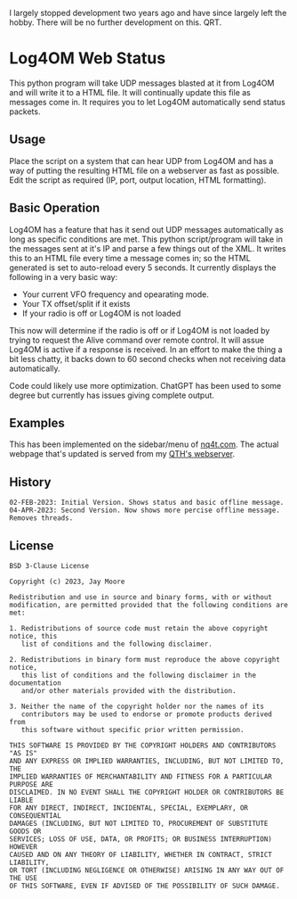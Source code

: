 I largely stopped development two years ago and have since largely left the hobby. There will be no further development on this. QRT.

# Log4OM Web Status

This python program will take UDP messages blasted at it from Log4OM and will write it to a HTML file. It will
continually update this file as messages come in. It requires you to let Log4OM automatically send status packets.

## Usage

Place the script on a system that can hear UDP from Log4OM and has a way of putting the resulting HTML file on a webserver
as fast as possible. Edit the script as required (IP, port, output location, HTML formatting).

## Basic Operation

Log4OM has a feature that has it send out UDP messages automatically as long as specific conditions are met. This python
script/program will take in the messages sent at it's IP and parse a few things out of the XML. It writes this to an
HTML file every time a message comes in; so the HTML generated is set to auto-reload every 5 seconds. It currently displays
the following in a very basic way:

- Your current VFO frequency and opearating mode.
- Your TX offset/split if it exists
- If your radio is off or Log4OM is not loaded

This now will determine if the radio is off or if Log4OM is not loaded by trying to request the Alive command over remote
control. It will assue Log4OM is active if a response is received. In an effort to make the thing a bit less chatty, it 
backs down to 60 second checks when not receiving data automatically. 

Code could likely use more optimization. ChatGPT has been used to some degree but currently has issues giving complete 
output. 

## Examples

This has been implemented on the sidebar/menu of [nq4t.com](https://nq4t.com). The actual webpage that's updated is served
from my [QTH's webserver](https://log.nq4t.com/radio.html).

## History

```
02-FEB-2023: Initial Version. Shows status and basic offline message.
04-APR-2023: Second Version. Now shows more percise offline message. Removes threads.
```

## License

```
BSD 3-Clause License

Copyright (c) 2023, Jay Moore

Redistribution and use in source and binary forms, with or without
modification, are permitted provided that the following conditions are met:

1. Redistributions of source code must retain the above copyright notice, this
   list of conditions and the following disclaimer.

2. Redistributions in binary form must reproduce the above copyright notice,
   this list of conditions and the following disclaimer in the documentation
   and/or other materials provided with the distribution.

3. Neither the name of the copyright holder nor the names of its
   contributors may be used to endorse or promote products derived from
   this software without specific prior written permission.

THIS SOFTWARE IS PROVIDED BY THE COPYRIGHT HOLDERS AND CONTRIBUTORS "AS IS"
AND ANY EXPRESS OR IMPLIED WARRANTIES, INCLUDING, BUT NOT LIMITED TO, THE
IMPLIED WARRANTIES OF MERCHANTABILITY AND FITNESS FOR A PARTICULAR PURPOSE ARE
DISCLAIMED. IN NO EVENT SHALL THE COPYRIGHT HOLDER OR CONTRIBUTORS BE LIABLE
FOR ANY DIRECT, INDIRECT, INCIDENTAL, SPECIAL, EXEMPLARY, OR CONSEQUENTIAL
DAMAGES (INCLUDING, BUT NOT LIMITED TO, PROCUREMENT OF SUBSTITUTE GOODS OR
SERVICES; LOSS OF USE, DATA, OR PROFITS; OR BUSINESS INTERRUPTION) HOWEVER
CAUSED AND ON ANY THEORY OF LIABILITY, WHETHER IN CONTRACT, STRICT LIABILITY,
OR TORT (INCLUDING NEGLIGENCE OR OTHERWISE) ARISING IN ANY WAY OUT OF THE USE
OF THIS SOFTWARE, EVEN IF ADVISED OF THE POSSIBILITY OF SUCH DAMAGE.
```
